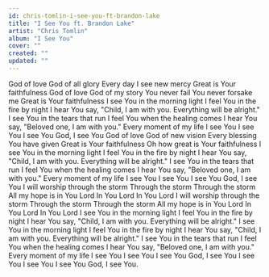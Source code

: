 ```yaml
---
id: chris-tomlin-i-see-you-ft-brandon-lake
title: "I See You ft. Brandon Lake"
artist: "Chris Tomlin"
album: "I See You"
cover: ""
created: ""
updated: ""
---
```


God of love
God of all glory
Every day I see new mercy
Great is Your faithfulness
God of love
God of my story
You never fail
You never forsake me
Great is Your faithfulness
I see You in the morning light
I feel You in the fire by night
I hear You say, "Child, I am with you.
Everything will be alright."
I see You in the tears that run
I feel You when the healing comes
I hear You say, "Beloved one, I am with you."
Every moment of my life
I see You
I see You
I see You
God, I see You
God of love
God of new vision
Every blessing You have given
Great is Your faithfulness
Oh how great is Your faithfulness
I see You in the morning light
I feel You in the fire by night
I hear You say, "Child, I am with you.
Everything will be alright."
I see You in the tears that run
I feel You when the healing comes
I hear You say, "Beloved one, I am with you."
Every moment of my life
I see You
I see You
I see You
God, I see You
I will worship through the storm
Through the storm
Through the storm
All my hope is in You Lord
In You Lord
In You Lord
I will worship through the storm
Through the storm
Through the storm
All my hope is in You Lord
In You Lord
In You Lord
I see You in the morning light
I feel You in the fire by night
I hear You say, "Child, I am with you.
Everything will be alright."
I see You in the morning light
I feel You in the fire by night
I hear You say, "Child, I am with you.
Everything will be alright."
I see You in the tears that run
I feel You when the healing comes
I hear You say, "Beloved one, I am with you."
Every moment of my life
I see You
I see You
I see You
God, I see You
I see You
I see You
I see You
God, I see You.